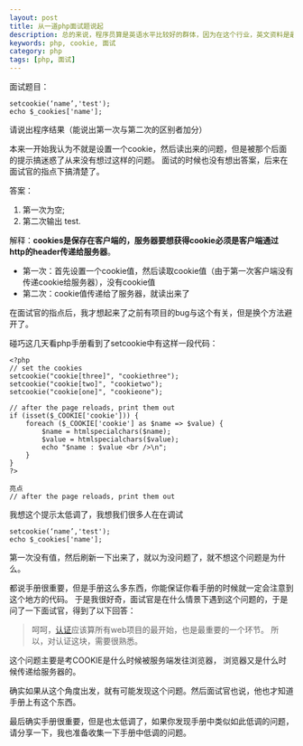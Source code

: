 ```yaml
---
layout: post
title: 从一道php面试题说起
description: 总的来说，程序员算是英语水平比较好的群体，因为在这个行业，英文资料是最全面、最及时、需求也最迫切的。因此，据我观察，即便刚入门不久的程序员，面对陌生的问题，一般也能查阅英文文档，找到需要的信息。
keywords: php, cookie, 面试
category: php
tags: [php, 面试]
---
```


面试题目：

    setcookie(‘name’,'test');
    echo $_cookies['name'];

请说出程序结果（能说出第一次与第二次的区别者加分）

本来一开始我认为不就是设置一个cookie，然后读出来的问题，但是被那个后面的提示搞迷惑了从来没有想过这样的问题。
面试的时候也没有想出答案，后来在面试官的指点下搞清楚了。

答案：

1. 第一次为空;
2. 第二次输出 test.

解释：**cookies是保存在客户端的，服务器要想获得cookie必须是客户端通过http的header传递给服务器**。

* 第一次：首先设置一个cookie值，然后读取cookie值（由于第一次客户端没有传递cookie给服务器），没有cookie值
* 第二次：cookie值传递给了服务器，就读出来了

在面试官的指点后，我才想起来了之前有项目的bug与这个有关，但是换个方法避开了。

碰巧这几天看php手册看到了setcookie中有这样一段代码：

    <?php
    // set the cookies
    setcookie("cookie[three]", "cookiethree");
    setcookie("cookie[two]", "cookietwo");
    setcookie("cookie[one]", "cookieone");

    // after the page reloads, print them out
    if (isset($_COOKIE['cookie'])) {
        foreach ($_COOKIE['cookie'] as $name => $value) {
            $name = htmlspecialchars($name);
            $value = htmlspecialchars($value);
            echo "$name : $value <br />\n";
        }
    }
    ?> 

    亮点
    // after the page reloads, print them out

我想这个提示太低调了，我想我们很多人在在调试

    setcookie(‘name’,'test');
    echo $_cookies['name'];

第一次没有值，然后刷新一下出来了，就以为没问题了，就不想这个问题是为什么。

都说手册很重要，但是手册这么多东西，你能保证你看手册的时候就一定会注意到这个地方的代码。
于是我很好奇，面试官是在什么情景下遇到这个问题的，于是问了一下面试官，得到了以下回答：

> 呵呵，[认证](http://justjavac.com/2012/04/13/can-you-do-the-login-function-on-the-web "你会做Web上的用户登录功能吗")应该算所有web项目的最开始，也是最重要的一个环节。 
> 所以，对认证这块，需要很熟悉。

这个问题主要是考COOKIE是什么时候被服务端发往浏览器， 浏览器又是什么时候传递给服务器的。 

确实如果从这个角度出发，就有可能发现这个问题。然后面试官也说，他也才知道手册上有这个东西。

最后确实手册很重要，但是也太低调了，如果你发现手册中类似如此低调的问题，请分享一下，我也准备收集一下手册中低调的问题。

